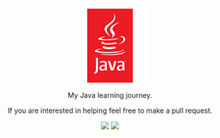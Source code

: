 [CopyrightLicense]:./license.md
<p align="center">
	<a href="https://oscicen.github.io"><img src="https://github.com/oscicen/JavaLearn/raw/master/java.png" ></a>
</p>
<p align="center">
    My Java learning journey.
</p>
<p align="center">
	If you are interested in helping feel free to make a pull request.
</p>
<p align="center">
	<img src="https://img.shields.io/badge/Derek%20Banas-Video%2014-brightgreen.svg">
	<img src="https://img.shields.io/badge/Head%20First%20Java-Page%2082-brightgreen.svg">
</p>
